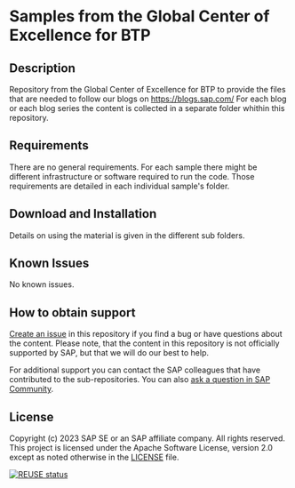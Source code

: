 # Samples from the Global Center of Excellence for BTP

## Description
Repository from the Global Center of Excellence for BTP to provide the files that are needed to follow our blogs on https://blogs.sap.com/
For each blog or each blog series the content is collected in a separate folder whithin this repository.

## Requirements
There are no general requirements. For each sample there might be different infrastructure or software required to run the code. 
Those requirements are detailed in each individual sample's folder.

## Download and Installation
Details on using the material is given in the different sub folders.

## Known Issues
No known issues. 

## How to obtain support
[Create an issue](https://github.com/SAP-samples/btp-global-center-of-excellence-samples/issues) in this repository if you find a bug or have questions about the content. Please note, that the content in this repository is not officially supported by SAP, but that we will do our best to help.
 
For additional support you can contact the SAP colleagues that have contributed to the sub-repositories. You can also [ask a question in SAP Community](https://answers.sap.com/questions/ask.html).

## License
Copyright (c) 2023 SAP SE or an SAP affiliate company. All rights reserved. This project is licensed under the Apache Software License, version 2.0 except as noted otherwise in the [LICENSE](LICENSE) file.

[![REUSE status](https://api.reuse.software/badge/github.com/SAP-samples/btp-global-center-of-excellence-samples)](https://api.reuse.software/info/github.com/SAP-samples/btp-global-center-of-excellence-samples)
